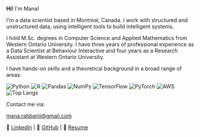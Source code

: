 **Hi!** I'm Mana! 

I'm a data scientist based in Montreal, Canada. I work with structured and unstructured data, using intelligent tools to build intelligent systems.

I hold M.Sc. degrees in Computer Science and Applied Mathematics from Western Ontario University. I have three years of professional experience as a Data Scientist at Behaviour Interactive and four years as a Research Assistant at Western Ontario University.

I have hands-on skills and a theoretical background in a broad range of areas:

![Python](https://img.shields.io/badge/Python-3670A0?style=for-the-badge&logo=python&logoColor=ffdd54)
![R](https://img.shields.io/badge/R-276DC3?style=for-the-badge&logo=r&logoColor=white)
![Pandas](https://img.shields.io/badge/Pandas-150458?style=for-the-badge&logo=pandas&logoColor=white)
![NumPy](https://img.shields.io/badge/NumPy-013243?style=for-the-badge&logo=numpy&logoColor=white)
![TensorFlow](https://img.shields.io/badge/TensorFlow-FF6F00?style=for-the-badge&logo=tensorflow&logoColor=white)
![PyTorch](https://img.shields.io/badge/PyTorch-EE4C2C?style=for-the-badge&logo=pytorch&logoColor=white)
![AWS](https://img.shields.io/badge/Amazon_AWS-232F3E?style=for-the-badge&logo=amazon-aws&logoColor=white)
![Top Langs](https://github-readme-stats.vercel.app/api/top-langs/?username=MahnazRabbani&layout=compact&theme=radical)


Contact me via: 

[mana.rabbanii@gmail.com](mailto:mana.rabbanii@gmail.com)

💼 <a  href="https://www.linkedin.com/in/MahnazRabbani/">LinkedIn</a> | 🔗 <a  href="https://github.com/MahnazRabbani">GitHub</a> | 📄 <a  href="https://example.com">Resume</a>

